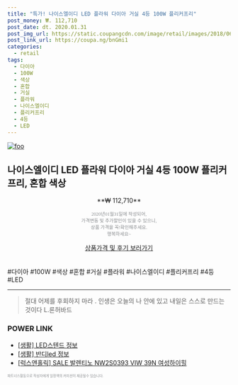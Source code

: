 ```yaml
--- 
title: "특가! 나이스엘이디 LED 플라워 다이아 거실 4등 100W 플리커프리" 
post_money: ₩. 112,710 
post_date: dt. 2020.01.31 
post_img_url: https://static.coupangcdn.com/image/retail/images/2018/06/15/12/2/85702882-67bb-400c-a6ea-f0c8f91ea37e.jpg 
post_link_url: https://coupa.ng/bnGmi1 
categories: 
  - retail 
tags: 
  - 다이아 
  - 100W 
  - 색상 
  - 혼합 
  - 거실 
  - 플라워 
  - 나이스엘이디 
  - 플리커프리 
  - 4등 
  - LED 
--- 
```

[![foo](https://static.coupangcdn.com/image/retail/images/2018/06/15/12/2/85702882-67bb-400c-a6ea-f0c8f91ea37e.jpg)](https://coupa.ng/bnGmi1) 

## 나이스엘이디 LED 플라워 다이아 거실 4등 100W 플리커프리, 혼합 색상 
<p style="text-align: center;">**₩ 112,710**</p> 
<p style="text-align: center;"><span style="color: #898c8f; font-family: Georgia,Times,serif; font-size: 0.75em;">2020년01월31일에 작성되어, <br>가격변동 및 추가할인이 있을 수 있으니,<br> 상품 가격을 꼭!확인해주세요.<br>행복하세요~</span> 
</p>	 
<div markdown="0" style="text-align: center;"><a href="https://coupa.ng/bnGmi1" class="btn btn--success">상품가격 및 후기 보러가기</a></div> 
<br><br> 
  #다이아 #100W #색상 #혼합 #거실 #플라워 #나이스엘이디 #플리커프리 #4등 #LED 
<hr> 

> 절대 어제를 후회하지 마라 . 인생은 오늘의 나 안에 있고 내일은 스스로 만드는 것이다 L.론허바드 


### POWER LINK

* <a href="https://blog.naver.com/sakai111/221762617670" target="_blank"> [생활] LED스텐드 정보 </a>
* <a href="https://blog.naver.com/sakai111/221760281253" target="_blank"> [생활] 반디led 정보 </a>
* <a href="https://blog.naver.com/fasyy4321/221778183477" target="_blank">[럭스앤홀릭] SALE 발렌티노 NW2S0393 VIW 39N 여성하이힐</a>

<span style="color: #898c8f; font-family: Georgia,Times,serif; font-size: 0.55em;">파트너스활동으로 작성자에게 일정액의 커미션이 제공될수 있습니다.</span> 
